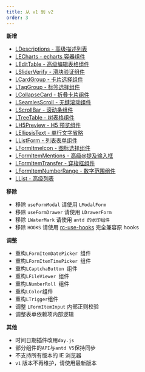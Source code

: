 ```yaml
---
title: 从 v1 到 v2
order: 3
---
```


**新增**

- [LDescriptions - 高级描述列表](/components/Descriptions)
- [LECharts - echarts 容器组件](/components/Echarts)
- [LEditTable - 高级编辑表格组件](/components/edit-table)
- [LSliderVerify - 滑块验证组件](/components/slider-verify)
- [LCardGroup - 卡片选择组件](/components/card-group)
- [LTagGroup - 标签选择组件](/components/tag-group)
- [LCollapseCard - 折叠卡片组件](/components/collapse-card)
- [LSeamlesScroll - 无缝滚动组件](/components/seamless-scroll)
- [LScrollBar - 滚动条组件](/components/scroll-bar)
- [LTreeTable - 树表格组件](/components/tree-table)
- [LH5Preview - H5 预览组件](/components/h5-preview)
- [LEllipsisText - 单行文字省略](/components/Ellipsis-Text)
- [LListForm - 列表表单组件](/components/list-form)
- [LFormItmeIcon - 图标选择组件](/components/form-item-icon)
- [LFormItemMentions - 高级@提及输入框](/components/form-item-mentions)
- [LFormItemTransfer - 穿梭框组件](/components/form-item-transfer)
- [LFormItemNumberRange - 数字范围组件](/components/form-item-number-range)
- [LList - 高级列表](/components/list)
<!-- - [useCallbackState - 钩子](/components/use-callback-state)
- [useShow - 钩子](/components/use-Show)
- [useWorker - 钩子](/components/use-worker)
- [useDeepUpdateEffect - 钩子](/components/use-deep-update-effect)
- [useLazyLoadImage - 钩子](/components/use-lazy-load-image) -->
  **移除**

- 移除 `useFormModal` 请使用 `LModalForm`
- 移除 `useFormDrawer` 请使用 `LDrawerForm`
- 移除 `LWaterMark` 请使用 `antd 的水印组件`
- 移除 `HOOKS` 请使用 [rc-use-hooks](https://llq0802.github.io/rc-use-hook) 完全兼容原 hooks

**调整**

- 重构`LFormItemDatePicker `组件
- 重构`LFormItemTimePicker `组件
- 重构`LCaptchaButton `组件
- 重构`LFileViewer `组件
- 重构`LNumberRoll `组件
- 重构`LColor`组件
- 重构`LTrigger`组件
- 调整 `LFormItemInput` 内部正则校验
- 调整表单依赖项内部逻辑

**其他**

- 时间日期插件改用`day.js`
- 部分组件的`API`与`antd V5`保持同步
- 不支持所有版本的 IE 浏览器
- `v1` 版本不再维护，请使用最新版本
